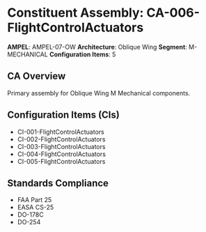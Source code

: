 # Constituent Assembly: CA-006-FlightControlActuators

**AMPEL**: AMPEL-07-OW
**Architecture**: Oblique Wing
**Segment**: M-MECHANICAL
**Configuration Items**: 5

## CA Overview
Primary assembly for Oblique Wing M Mechanical components.

## Configuration Items (CIs)
- CI-001-FlightControlActuators
- CI-002-FlightControlActuators
- CI-003-FlightControlActuators
- CI-004-FlightControlActuators
- CI-005-FlightControlActuators

## Standards Compliance
- FAA Part 25
- EASA CS-25
- DO-178C
- DO-254
